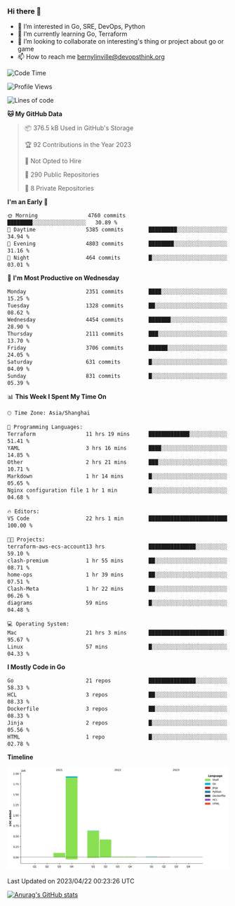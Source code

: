 ### Hi there 👋

- 👀 I’m interested in Go, SRE, DevOps, Python
- 🌱 I’m currently learning Go, Terraform
- 👯 I’m looking to collaborate on interesting's thing or project about go or game
- 📫 How to reach me bernylinville@devopsthink.org

<!--START_SECTION:waka-->
![Code Time](http://img.shields.io/badge/Code%20Time-245%20hrs%2011%20mins-blue)

![Profile Views](http://img.shields.io/badge/Profile%20Views-1-blue)

![Lines of code](https://img.shields.io/badge/From%20Hello%20World%20I%27ve%20Written-3.1%20million%20lines%20of%20code-blue)

**🐱 My GitHub Data** 

> 📦 376.5 kB Used in GitHub's Storage 
 > 
> 🏆 92 Contributions in the Year 2023
 > 
> 🚫 Not Opted to Hire
 > 
> 📜 290 Public Repositories 
 > 
> 🔑 8 Private Repositories 
 > 
**I'm an Early 🐤** 

```text
🌞 Morning                4760 commits        ████████░░░░░░░░░░░░░░░░░   30.89 % 
🌆 Daytime                5385 commits        █████████░░░░░░░░░░░░░░░░   34.94 % 
🌃 Evening                4803 commits        ████████░░░░░░░░░░░░░░░░░   31.16 % 
🌙 Night                  464 commits         █░░░░░░░░░░░░░░░░░░░░░░░░   03.01 % 
```
📅 **I'm Most Productive on Wednesday** 

```text
Monday                   2351 commits        ████░░░░░░░░░░░░░░░░░░░░░   15.25 % 
Tuesday                  1328 commits        ██░░░░░░░░░░░░░░░░░░░░░░░   08.62 % 
Wednesday                4454 commits        ███████░░░░░░░░░░░░░░░░░░   28.90 % 
Thursday                 2111 commits        ███░░░░░░░░░░░░░░░░░░░░░░   13.70 % 
Friday                   3706 commits        ██████░░░░░░░░░░░░░░░░░░░   24.05 % 
Saturday                 631 commits         █░░░░░░░░░░░░░░░░░░░░░░░░   04.09 % 
Sunday                   831 commits         █░░░░░░░░░░░░░░░░░░░░░░░░   05.39 % 
```


📊 **This Week I Spent My Time On** 

```text
🕑︎ Time Zone: Asia/Shanghai

💬 Programming Languages: 
Terraform                11 hrs 19 mins      █████████████░░░░░░░░░░░░   51.41 % 
YAML                     3 hrs 16 mins       ████░░░░░░░░░░░░░░░░░░░░░   14.85 % 
Other                    2 hrs 21 mins       ███░░░░░░░░░░░░░░░░░░░░░░   10.71 % 
Markdown                 1 hr 14 mins        █░░░░░░░░░░░░░░░░░░░░░░░░   05.65 % 
Nginx configuration file 1 hr 1 min          █░░░░░░░░░░░░░░░░░░░░░░░░   04.68 % 

🔥 Editors: 
VS Code                  22 hrs 1 min        █████████████████████████   100.00 % 

🐱‍💻 Projects: 
terraform-aws-ecs-account13 hrs              ███████████████░░░░░░░░░░   59.10 % 
clash-premium            1 hr 55 mins        ██░░░░░░░░░░░░░░░░░░░░░░░   08.71 % 
home-ops                 1 hr 39 mins        ██░░░░░░░░░░░░░░░░░░░░░░░   07.51 % 
Clash-Meta               1 hr 22 mins        ██░░░░░░░░░░░░░░░░░░░░░░░   06.26 % 
diagrams                 59 mins             █░░░░░░░░░░░░░░░░░░░░░░░░   04.48 % 

💻 Operating System: 
Mac                      21 hrs 3 mins       ████████████████████████░   95.67 % 
Linux                    57 mins             █░░░░░░░░░░░░░░░░░░░░░░░░   04.33 % 
```

**I Mostly Code in Go** 

```text
Go                       21 repos            ███████████████░░░░░░░░░░   58.33 % 
HCL                      3 repos             ██░░░░░░░░░░░░░░░░░░░░░░░   08.33 % 
Dockerfile               3 repos             ██░░░░░░░░░░░░░░░░░░░░░░░   08.33 % 
Jinja                    2 repos             █░░░░░░░░░░░░░░░░░░░░░░░░   05.56 % 
HTML                     1 repo              █░░░░░░░░░░░░░░░░░░░░░░░░   02.78 % 
```



**Timeline**

![Lines of Code chart](https://raw.githubusercontent.com/bernylinville/bernylinville/main/assets/bar_graph.png)


 Last Updated on 2023/04/22 00:23:26 UTC
<!--END_SECTION:waka-->

[![Anurag's GitHub stats](https://github-readme-stats.vercel.app/api?username=bernylinville)](https://github.com/anuraghazra/github-readme-stats)


<!--
**kylechou-dunk/kylechou-dunk** is a ✨ _special_ ✨ repository because its `README.md` (this file) appears on your GitHub profile.

Here are some ideas to get you started:

- 🔭 I’m currently working on ...
- 🌱 I’m currently learning ...
- 👯 I’m looking to collaborate on ...
- 🤔 I’m looking for help with ...
- 💬 Ask me about ...
- 📫 How to reach me: ...
- 😄 Pronouns: ...
- ⚡ Fun fact: ...
-->
